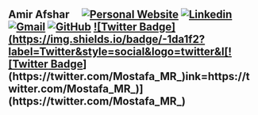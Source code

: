 ## Amir Afshar  &nbsp;&nbsp;&nbsp;                                                                                                  [![Personal Website](https://img.shields.io/badge/-amir--afshar.com-0070C0?style=flat&link=https://amir-afshar.com/)](https://amir-afshar.com/)  [![Linkedin](https://img.shields.io/badge/-blue?label=Linkedin&style=social&logo=Linkedin)](https://www.linkedin.com/in/amir--afshar/)         [![Gmail](https://img.shields.io/badge/-green?label=Gmail&style=social&logo=Gmail)](mailto:amirafshar174@gmail.com)   [![GitHub](https://img.shields.io/badge/-green?label=GitHub&style=social&logo=Github)](https://github.com/amir-afshar-1)     [![Twitter Badge](https://img.shields.io/badge/-1da1f2?label=Twitter&style=social&logo=twitter&l[![Twitter Badge](https://img.shields.io/badge/-1da1f2?label=Twitter&style=social&logo=twitter&link=https://twitter.com/Mostafa_MR_)](https://twitter.com/Mostafa_MR_)ink=https://twitter.com/Mostafa_MR_)](https://twitter.com/Mostafa_MR_)


 <!--


 
 

 

 I'm on the verge of completing my Ph.D. in data science, and starting from July 2023, I've been enthusiastically sharing my data science projects and exercises with individuals eager to delve into this field.    

## My brief CV    

- **Bachelor of Science in Mechanical Engineering**

- **Internship**: I did a summer internship at [Sanofi](https://www.sanofi.com/en/about-us), [Cambridge](https://jobs.sanofi.us/cambridgecrossing), MA, focusing on [Wearable Medical Devices](https://healthnews.com/family-health/healthy-living/wearable-medical-devices-used-in-healthcare/). For my project, I developed a Python package to implement multiple algorithms and run diagnostics). Data preprocessing is also covered. 

- **SaveBirds.app**: www.SaveBirds.app is my Ph.D. project, a Data Science web application that helps manage 40,000 Protected Areas (PAs) across North America. SaveBirds fuels the [US$75 billion](https://www.usgs.gov/centers/eesc/science/north-american-breeding-bird-survey#:~:text=common%20and%20helping-,fuel%20a%20%2475%20billion%20wildlife%20watching%20industry,-.%C2%A0%C2%A0Each%20year%20thousands) wildlife-watching industry indirectly.

- **Bird Atlas Generator**: Developed the first publicly available comprehensive [Bird Atlas Generator](https://savebirds.app/#navbarAtlasGenerator) of North American Breeding Bird Survey data which is available at SaveBirds.

- **Publications**: [30 Publications](https://scholar.google.com/citations?hl=en&amp;view_op=list_works&amp;gmla=AJsN-F4IU8kEHaoIXkdI8DCtulTjxG15pBj_W_YgkqjzSZ88SRWOdxlL4fdsg4SalnTvRjJwIXfiFZjdvk0sdHSxD-_3-dm2rQ&amp;user=jvcCIJYAAAAJ) including 9 Journal articles &amp; 21 full conference papers. Moreover, [6 under-preparation](https://savebirds.app/#navbarFuture) journal articles are outlined at SaveBirds. All the publications are computational studies using modeling and simulation approaches.

- **Recommendations**: Please see my LinkedIn [recommendations](https://mostafa-mr.com/#Recommendations).

## Skills 

| Skills | Selected programming languages and Libraries |
| :--- | :--- |
| Deep Learning | [![TensorFlow](https://img.shields.io/badge/-TensorFlow-05122A?style=flat-square&logo=TensorFlow&color=353535)](https://www.tensorflow.org/)  [![PyTorch](https://img.shields.io/badge/-PyTorch-05122A?style=flat-square&logo=PyTorch&color=353535)](https://pytorch.org/)  [![Keras](https://img.shields.io/badge/-Keras-05122A?style=flat-square&logo=Keras&color=353535)](https://keras.io/)  [![caret](https://img.shields.io/badge/-caret-05122A?style=flat-square&logo=R&color=353535)](https://topepo.github.io/caret/index.html)  |
| Machine Learning | [![scikit-learn](https://img.shields.io/badge/-scikit--learn-05122A?style=flat-square&logo=scikit-learn&color=353535)](https://scikit-learn.org/)  [![caret](https://img.shields.io/badge/-caret-05122A?style=flat-square&logo=R&color=353535)](https://topepo.github.io/caret/index.html)|
| Python |  [![Python](https://img.shields.io/badge/-Python-05122A?style=flat-square&logo=Python&color=353535)](https://www.python.org/)  [![Pandas](https://img.shields.io/badge/-Pandas-05122A?style=flat-square&logo=Pandas&color=353535)](https://pandas.pydata.org/)  [![NumPy](https://img.shields.io/badge/-NumPy-05122A?style=flat-square&logo=NumPy&color=353535)](https://numpy.org/)  [![Statsmodels](https://img.shields.io/badge/-Statsmodels-05122A?style=flat-square&logo=Python&color=353535)](https://www.statsmodels.org/)  [![datetime](https://img.shields.io/badge/-datetime-05122A?style=flat-square&logo=Python&color=353535)](https://docs.python.org/3/library/datetime.html)  [![ipywidgets](https://img.shields.io/badge/-ipywidgets-05122A?style=flat-square&logo=Jupyter&color=353535)](https://ipywidgets.readthedocs.io/)  [![math](https://img.shields.io/badge/-math-05122A?style=flat-square&logo=Python&color=353535)](https://docs.python.org/3/library/math.html)  [![GeoPandas](https://img.shields.io/badge/-GeoPandas-05122A?style=flat-square&logo=Python&color=353535)](https://geopandas.org/)  [![fastparquet](https://img.shields.io/badge/-fastparquet-05122A?style=flat-square&logo=Python&color=353535)](https://fastparquet.readthedocs.io/)|
| R  | [![R](https://img.shields.io/badge/-R-05122A?style=flat-square&logo=R&color=353535)](https://www.r-project.org/)   [![dplyr](https://img.shields.io/badge/-dplyr-05122A?style=flat-square&logo=R&color=353535)](https://dplyr.tidyverse.org/)   [![caret](https://img.shields.io/badge/-caret-05122A?style=flat-square&logo=R&color=353535)](https://topepo.github.io/caret/index.html)   [![ggplot2](https://img.shields.io/badge/-ggplot2-05122A?style=flat-square&logo=R&color=353535)](https://ggplot2.tidyverse.org/)   |
| SQL |  [![MySQL](https://img.shields.io/badge/-MySQL-05122A?style=flat-square&logo=MySQL&color=353535)](https://www.mysql.com/)   [![PostgreSQL](https://img.shields.io/badge/-PostgreSQL-05122A?style=flat-square&logo=PostgreSQL&color=353535)](https://www.postgresql.org/)  |
| Visualization | [![Matplotlib](https://img.shields.io/badge/-Matplotlib-05122A?style=flat-square&logo=Python&color=353535)](https://matplotlib.org/)   [![Seaborn](https://img.shields.io/badge/-Seaborn-05122A?style=flat-square&logo=Python&color=353535)](https://seaborn.pydata.org/)   [![ggplot2](https://img.shields.io/badge/-ggplot2-05122A?style=flat-square&logo=R&color=353535)](https://ggplot2.tidyverse.org/)  |
| Editors |  [![Google Colab](https://img.shields.io/badge/-Google%20Colab-05122A?style=flat-square&logo=Google%20Colab&color=353535)](https://colab.research.google.com/)  [![JupyterLab](https://img.shields.io/badge/-JupyterLab-05122A?style=flat-square&logo=Jupyter&color=353535)](https://jupyter.org/)   [![Jupyter Notebook](https://img.shields.io/badge/-Jupyter%20Notebook-05122A?style=flat-square&logo=Jupyter&color=353535)](https://jupyter.org/)   [![VS Code](https://img.shields.io/badge/-VS%20Code-05122A?style=flat-square&logo=Visual%20Studio%20Code&color=353535)](https://code.visualstudio.com/)   [![PyCharm](https://img.shields.io/badge/-PyCharm-05122A?style=flat-square&logo=PyCharm&color=353535)](https://www.jetbrains.com/pycharm/)  |
| Git |  [![Git](https://img.shields.io/badge/-Git-05122A?style=flat-square&logo=Git&color=353535)](https://git-scm.com/)   [![GitHub](https://img.shields.io/badge/-GitHub-05122A?style=flat-square&logo=GitHub&color=353535)](https://github.com/)   [![GitLab](https://img.shields.io/badge/-GitLab-05122A?style=flat-square&logo=GitLab&color=353535)](https://gitlab.com/)  |
| Image Processing |  [![OpenCV](https://img.shields.io/badge/-OpenCV-05122A?style=flat-square&logo=OpenCV&color=353535)](https://opencv.org/)   [![Pillow](https://img.shields.io/badge/-Pillow-05122A?style=flat-square&logo=Python&color=353535)](https://python-pillow.org/)   [![scikit-image](https://img.shields.io/badge/-scikit--image-05122A?style=flat-square&logo=scikit-learn&color=353535)](https://scikit-image.org/)  |
| Time Series Analysis |   [![TSA](https://img.shields.io/badge/-TSA-05122A?style=flat-square&logo=R&color=353535)](https://www.rdocumentation.org/packages/TSA/versions/1.3)   [![Statsmodels](https://img.shields.io/badge/-Statsmodels-05122A?style=flat-square&logo=Python&color=353535)](https://www.statsmodels.org/)   [![ARIMA](https://img.shields.io/badge/-ARIMA-05122A?style=flat-square&logo=Python&color=353535)](https://www.statsmodels.org/stable/generated/statsmodels.tsa.arima.model.ARIMA.html)    [![SARIMA](https://img.shields.io/badge/-SARIMA-05122A?style=flat-square&logo=Python&color=353535)](https://www.statsmodels.org/stable/generated/statsmodels.tsa.statespace.sarimax.SARIMAX.html)   [![LSTM](https://img.shields.io/badge/-LSTM-05122A?style=flat-square&logo=Python&color=353535)](https://www.tensorflow.org/api_docs/python/tf/keras/layers/LSTM)|
-->
